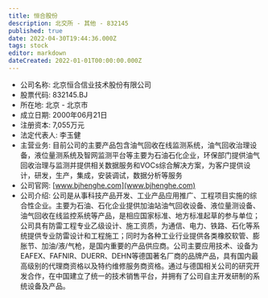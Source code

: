 ```yaml
---
title: 恒合股份
description: 北交所 - 其他 - 832145
published: true
date: 2022-04-30T19:44:36.000Z
tags: stock
editor: markdown
dateCreated: 2022-01-01T00:00:00.000Z
---
```


- 公司名称: 北京恒合信业技术股份有限公司
- 股票代码: 832145.BJ
- 所在地: 北京 - 北京市
- 成立日期: 2000年06月21日
- 注册资本: 7,055万元
- 法定代表人: 李玉健
- 主营业务: 目前公司的主要产品包含油气回收在线监测系统，油气回收治理设备，液位量测系统及智网监测平台等主要为石油石化企业，环保部门提供油气回收治理与监测并提供相关数据服务和VOCs综合解决方案，为客户提供设计，研发，生产，集成，安装调试，数据分析等服务
- 公司官网: [www.bjhenghe.com](www.bjhenghe.com)
- 公司介绍: 公司是从事科技产品开发、工业产品应用推广、工程项目实施的综合性企业。主要为石油、石化企业提供加油站油气回收设备、液位量测设备、油气回收在线监控系统等产品，是相应国家标准、地方标准起草的参与单位；公司具有防雷工程专业乙级设计、施工资质，为通信、电力、铁路、石化等系统提供专业防雷设计和工程施工；同时为各种工业行业提供各类橡胶软管、膨胀节、加油/液/气枪，是国内重要的产品供应商。公司主要应用技术、设备为EAFEX、FAFNIR、DUERR、DEHN等德国著名厂商的品牌产品，具有国内最高级别的代理商资格以及特约维修服务商资格。通过与德国相关公司的研究开发合作，在中国建立了统一的技术销售平台，并拥有了公司自主开发研制的系统设备及产品。


